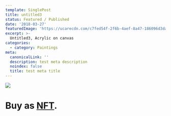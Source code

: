 ```yaml
---
template: SinglePost
title: untitled3
status: Featured / Published
date: '2018-03-27'
featuredImage: 'https://ucarecdn.com/c7fed54f-2f6b-4aef-8a47-186096d3da20/'
excerpt: >-
  Untitled3, Acrylic on canvas
categories:
  - category: Paintings
meta:
  canonicalLink: ''
  description: test meta description
  noindex: false
  title: test meta title
---
```

![](https://ucarecdn.com/c7fed54f-2f6b-4aef-8a47-186096d3da20/)

# Buy as **[NFT](https://opensea.io/assets/0x495f947276749ce646f68ac8c248420045cb7b5e/62039412101769961261145110206393106663163125283349866564998716373921773387777/)**.
